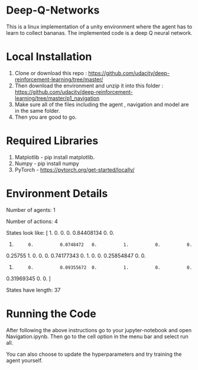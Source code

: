 # Deep-Q-Networks
This is a linux implementation of a unity environment where the agent has to learn to collect bananas. The implemented code is a deep Q neural network.

# Local Installation
1) Clone or download this repo : https://github.com/udacity/deep-reinforcement-learning/tree/master/
2) Then download the environment and unzip it into this folder : https://github.com/udacity/deep-reinforcement-learning/tree/master/p1_navigation
3) Make sure all of the files including the agent , navigation and model are in the same folder.
4) Then you are good to go.

# Required Libraries
1) Matplotlib - pip install matplotlib. 
2) Numpy - pip install numpy
3) PyTorch - https://pytorch.org/get-started/locally/

# Environment Details

Number of agents: 1

Number of actions: 4

States look like: [ 1.          0.          0.          0.          0.84408134  0.          0.
  1.          0.          0.0748472   0.          1.          0.          0.
  0.25755     1.          0.          0.          0.          0.74177343
  0.          1.          0.          0.          0.25854847  0.          0.
  1.          0.          0.09355672  0.          1.          0.          0.
  0.31969345  0.          0.        ]
  
States have length: 37

# Running the Code
After following the above instructions go to your jupyter-notebook and open Navigation.ipynb. Then go to the cell option in the menu bar and select run all.

You can also choose to update the hyperparameters and try training the agent yourself.



